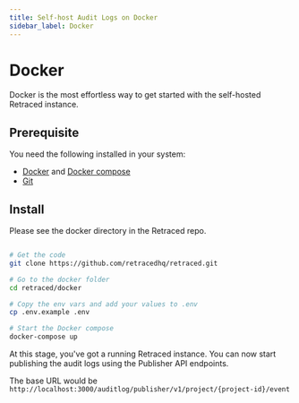 ```yaml
---
title: Self-host Audit Logs on Docker
sidebar_label: Docker
---
```


# Docker

Docker is the most effortless way to get started with the self-hosted Retraced instance.

## Prerequisite

You need the following installed in your system:

- [Docker](https://www.docker.com/) and [Docker compose](https://docs.docker.com/compose/)
- [Git](https://git-scm.com/)

## Install

Please see the docker directory in the Retraced repo.

```bash

# Get the code
git clone https://github.com/retracedhq/retraced.git

# Go to the docker folder
cd retraced/docker

# Copy the env vars and add your values to .env
cp .env.example .env

# Start the Docker compose
docker-compose up
```

At this stage, you've got a running Retraced instance. You can now start publishing the audit logs using the Publisher API endpoints.

The base URL would be `http://localhost:3000/auditlog/publisher/v1/project/{project-id}/event`
